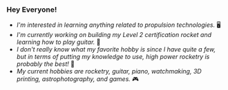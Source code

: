 ### **Hey Everyone!**

- _I'm interested in learning anything related to propulsion technologies._ 🖥️
- _I'm currently working on building my Level 2 certification rocket and learning how to play guitar._ 🎸
- _I don't really know what my favorite hobby is since I have quite a few, but in terms of putting my knowledge to use, high power rocketry is probably the best!_ 🚀
- _My current hobbies are rocketry, guitar, piano, watchmaking, 3D printing, astrophotography, and games._ 🎮


<!--
**JohnSBlochowitz/JohnSBlochowitz** is a ✨ _special_ ✨ repository because its `README.md` (this file) appears on your GitHub profile.

Here are some ideas to get you started:

- 🔭 I’m currently working on ...
- 🌱 I’m currently learning ...
- 👯 I’m looking to collaborate on ...
- 🤔 I’m looking for help with ...
- 💬 Ask me about ...
- 📫 How to reach me: ...
- 😄 Pronouns: ...
- ⚡ Fun fact: ...
-->
